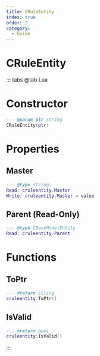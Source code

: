 ```yaml
---
title: CRuleEntity
index: true
order: 2
category:
  - Guide
---
```


# CRuleEntity

::: tabs
@tab Lua
# Constructor
```lua
--- @param ptr string
CRuleEntity(ptr)
```
# Properties
## Master 
```lua
--- @type string
Read: cruleentity.Master
Write: cruleentity.Master = value
```
## Parent (Read-Only)
```lua
--- @type CBaseModelEntity
Read: cruleentity.Parent
```
# Functions
## ToPtr
```lua
--- @return string
cruleentity:ToPtr()
```
## IsValid
```lua
--- @return bool
cruleentity:IsValid()
```

:::
